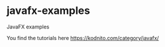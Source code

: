 # javafx-examples
JavaFX examples

You find the tutorials here 
https://kodnito.com/category/javafx/
